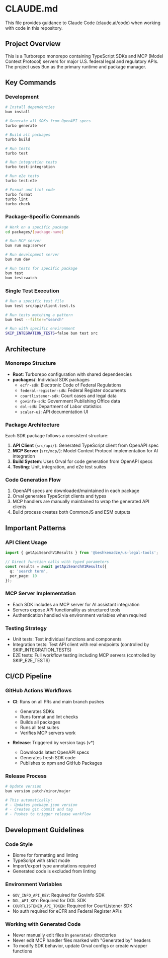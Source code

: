 # CLAUDE.md

This file provides guidance to Claude Code (claude.ai/code) when working with code in this repository.

## Project Overview

This is a Turborepo monorepo containing TypeScript SDKs and MCP (Model Context Protocol) servers for major U.S. federal legal and regulatory APIs. The project uses Bun as the primary runtime and package manager.

## Key Commands

### Development
```bash
# Install dependencies
bun install

# Generate all SDKs from OpenAPI specs
turbo generate

# Build all packages
turbo build

# Run tests
turbo test

# Run integration tests
turbo test:integration

# Run e2e tests
turbo test:e2e

# Format and lint code
turbo format
turbo lint
turbo check
```

### Package-Specific Commands
```bash
# Work on a specific package
cd packages/[package-name]

# Run MCP server
bun run mcp:server

# Run development server
bun run dev

# Run tests for specific package
bun test
bun test:watch
```

### Single Test Execution
```bash
# Run a specific test file
bun test src/api/client.test.ts

# Run tests matching a pattern
bun test --filter="search"

# Run with specific environment
SKIP_INTEGRATION_TESTS=false bun test src
```

## Architecture

### Monorepo Structure
- **Root**: Turborepo configuration with shared dependencies
- **packages/**: Individual SDK packages
  - `ecfr-sdk`: Electronic Code of Federal Regulations
  - `federal-register-sdk`: Federal Register documents
  - `courtlistener-sdk`: Court cases and legal data
  - `govinfo-sdk`: Government Publishing Office data
  - `dol-sdk`: Department of Labor statistics
  - `scalar-ui`: API documentation UI

### Package Architecture
Each SDK package follows a consistent structure:
1. **API Client** (`src/api/`): Generated TypeScript client from OpenAPI spec
2. **MCP Server** (`src/mcp/`): Model Context Protocol implementation for AI integration
3. **Build System**: Uses Orval for code generation from OpenAPI specs
4. **Testing**: Unit, integration, and e2e test suites

### Code Generation Flow
1. OpenAPI specs are downloaded/maintained in each package
2. Orval generates TypeScript clients and types
3. MCP handlers are manually maintained to wrap the generated API clients
4. Build process creates both CommonJS and ESM outputs

## Important Patterns

### API Client Usage
```typescript
import { getApiSearchV1Results } from '@beshkenadze/us-legal-tools';

// Direct function calls with typed parameters
const results = await getApiSearchV1Results({
  q: 'search term',
  per_page: 10
});
```

### MCP Server Implementation
- Each SDK includes an MCP server for AI assistant integration
- Servers expose API functionality as structured tools
- Authentication handled via environment variables when required

### Testing Strategy
- Unit tests: Test individual functions and components
- Integration tests: Test API client with real endpoints (controlled by SKIP_INTEGRATION_TESTS)
- E2E tests: Full workflow testing including MCP servers (controlled by SKIP_E2E_TESTS)

## CI/CD Pipeline

### GitHub Actions Workflows
- **CI**: Runs on all PRs and main branch pushes
  - Generates SDKs
  - Runs format and lint checks
  - Builds all packages
  - Runs all test suites
  - Verifies MCP servers work
  
- **Release**: Triggered by version tags (v*)
  - Downloads latest OpenAPI specs
  - Generates fresh SDK code
  - Publishes to npm and GitHub Packages

### Release Process
```bash
# Update version
bun version patch/minor/major

# This automatically:
# - Updates package.json version
# - Creates git commit and tag
# - Pushes to trigger release workflow
```

## Development Guidelines

### Code Style
- Biome for formatting and linting
- TypeScript with strict mode
- Import/export type annotations required
- Generated code is excluded from linting

### Environment Variables
- `GOV_INFO_API_KEY`: Required for GovInfo SDK
- `DOL_API_KEY`: Required for DOL SDK  
- `COURTLISTENER_API_TOKEN`: Required for CourtListener SDK
- No auth required for eCFR and Federal Register APIs

### Working with Generated Code
- Never manually edit files in `generated/` directories
- Never edit MCP handler files marked with "Generated by" headers
- To modify SDK behavior, update Orval configs or create wrapper functions